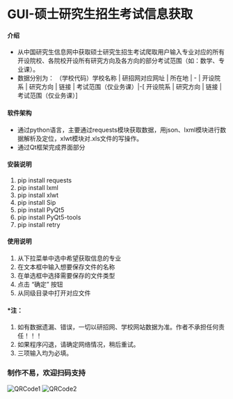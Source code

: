 # GUI-硕士研究生招生考试信息获取

#### 介绍
-  从中国研究生信息网中获取硕士研究生招生考试爬取用户输入专业对应的所有开设院校、各院校开设所有研究方向及各方向的部分考试范围（如：数学、专业课）。
-  数据分别为：
    （学校代码）学校名称 | 研招网对应网址 | 所在地 | - | 开设院系 | 研究方向 | 链接 | 考试范围（仅业务课）|-[ 开设院系 | 研究方向 | 链接 | 考试范围（仅业务课）]


#### 软件架构
- 通过python语言，主要通过requests模块获取数据，用json、lxml模块进行数据解析及定位，xlwt模块对.xls文件的写操作。
- 通过Qt框架完成界面部分

#### 安装说明

1.  pip install requests
2.  pip install lxml
3.  pip install xlwt
4.  pip install Sip  
5.  pip install PyQt5
6.  pip install PyQt5-tools
7.  pip install retry


#### 使用说明

1.  从下拉菜单中选中希望获取信息的专业
2.  在文本框中输入想要保存文件的名称
3.  在单选框中选择需要保存的文件类型
4.  点击 “确定” 按钮
5.  从同级目录中打开对应文件


#### *注：
1.  如有数据遗漏、错误，一切以研招网、学校网站数据为准。作者不承担任何责任！！！
2.  如果程序闪退，请确定网络情况，稍后重试。
3.  三项输入均为必填。

### 制作不易，欢迎扫码支持
![QRCode1](https://images.gitee.com/uploads/images/2021/0202/222055_b3da7d2b_8545662.png "alipay-qrcode.png")
![QRCode2](https://images.gitee.com/uploads/images/2021/0202/222150_0ef18ad8_8545662.png "wechatpay-qrcode.png")
